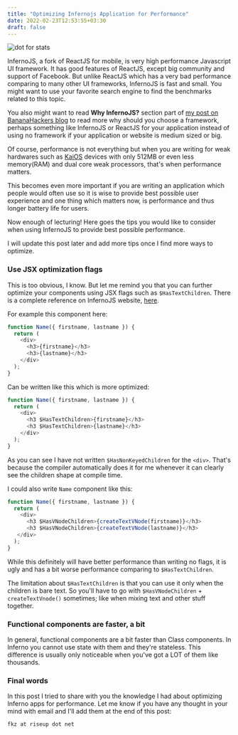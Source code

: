 ```yaml
---
title: "Optimizing Infernojs Application for Performance"
date: 2022-02-23T12:53:55+03:30
draft: false 
---
```


![dot for stats](https://farooqkz.de1.hashbang.sh/dot.png)

InfernoJS, a fork of ReactJS for mobile, is very high performance Javascript UI framework. It has good features of ReactJS, except big community and support of Facebook. But unlike ReactJS which has a very bad performance comparing to many other UI frameworks, InfernoJS is fast and small. You might want to use your favorite search engine to find the benchmarks related to this topic.

You also might want to read **Why InfernoJS?** section part of [my post on BananaHackers blog](https://blog.bananahackers.net/farooqkz/the-development-of-the-matrix-client-has-started) to read more why should you choose a framework, perhaps something like InfernoJS or ReactJS for your application instead of using no framework if your application or website is medium sized or big.

Of course, performance is not everything but when you are writing for weak hardwares such as [KaiOS](https://en.wikipedia.org/wiki/KaiOS) devices with only 512MB or even less memory(RAM) and dual core weak processors, that's when performance matters.

This becomes even more important if you are writing an application which people would often use so it is wise to provide best possible user experience and one thing which matters now, is performance and thus longer battery life for users.

Now enough of lecturing! Here goes the tips you would like to consider when using InfernoJS to provide best possible performance.

I will update this post later and add more tips once I find more ways to optimize.

### Use JSX optimization flags

This is too obvious, I know. But let me remind you that you can further optimize your components using JSX flags such as `$HasTextChildren`. There is a complete reference on InfernoJS website, [here](https://www.infernojs.org/docs/guides/optimizations).

For example this component here:

```javascript
function Name({ firstname, lastname }) {
  return (
    <div>
      <h3>{firstname}</h3>
      <h3>{lastname}</h3>
    </div>
  );
}
```

Can be written like this which is more optimized:
```javascript
function Name({ firstname, lastname }) {
  return (
    <div>
      <h3 $HasTextChildren>{firstname}</h3>
      <h3 $HasTextChildren>{lastname}</h3>
    </div>
  );
}
```

As you can see I have not written `$HasNonKeyedChildren` for the `<div>`. That's because the compiler automatically does it for me whenever it can clearly see the children shape at compile time.

I could also write `Name` component like this:

```javascript
function Name({ firstname, lastname }) {
  return (
    <div>
      <h3 $HasVNodeChildren>{createTextVNode(firstname)}</h3>
      <h3 $HasVNodeChildren>{createTextVNode(lastname)}</h3>
   </div>
  );
}
```

While this definitely will have better performance than writing no flags, it is ugly and has a bit worse performance comparing to `$HasTextChildren`.

The limitation about `$HasTextChildren` is that you can use it only when the children is bare text. So you'll have to go with `$HasVNodeChildren` + `createTextVnode()` sometimes; like when mixing text and other stuff together.

### Functional components are faster, a bit

In general, functional components are a bit faster than Class components. In Inferno you cannot use state with them and they're stateless. This difference is usually only noticeable when you've got a LOT of them like thousands.

### Final words

In this post I tried to share with you the knowledge I had about optimizing Inferno apps for performance. Let me know if you have any thought in your mind with email and I'll add them at the end of this post:

```
fkz at riseup dot net
```
